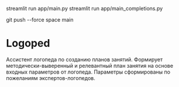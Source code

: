 
streamlit run app/main.py
streamlit run app/main_completions.py


git push --force space main



# Logoped
Ассистент логопеда по созданию планов занятий.
Формирует методически-выверенный и релевантный план занятия на основе входных параметров от логопеда.
Параметры сформированы по пожеланиям экспертов-логопедов.

